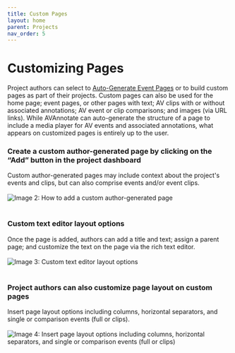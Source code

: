 ```yaml
---
title: Custom Pages
layout: home
parent: Projects
nav_order: 5
---
```

# Customizing Pages 

Project authors can select to [Auto-Generate Event Pages](https://avannotate.github.io/documentation/pages/auto-event/) or to build custom pages as part of their projects. Custom pages can also be used for the home page; event pages, or other pages with text; AV clips with or without associated annotations; AV event or clip comparisons; and images (via URL links). While AVAnnotate can auto-generate the structure of a page to include a media player for AV events and associated annotations, what appears on customized pages is entirely up to the user.

### Create a custom author-generated page by clicking on the “Add” button in the project dashboard
Custom author-generated pages may include context about the project's events and clips, but can also comprise events and/or event clips. 
<br><br>
![Image 2: How to add a custom author-generated page](../../assets/customimage2.png) 
<br><br>

### Custom text editor layout options
Once the page is added, authors can add a title and text; assign a parent page; and customize the text on the page via the rich text editor.
<br><br>
![Image 3: Custom text editor layout options](../../assets/customimage3.png) 
<br><br>

### Project authors can also customize page layout on custom pages
Insert page layout options including columns, horizontal separators, and single or comparison events (full or clips). 
<br><br>
![Image 4: Insert page layout options including columns, horizontal separators, and single or comparison events (full or clips)](../../assets/customimage4.png)
<br><br>



